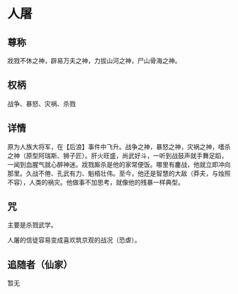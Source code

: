 # 人屠
## 尊称

戕戮不休之神，辟易万夫之神，力拔山河之神，尸山骨海之神。
## 权柄

战争、暴怒、灾祸、杀戮

## 详情

原为人族大将军，在【后浪】事件中飞升。战争之神，暴怒之神，灾祸之神，嗜杀之神（原型阿瑞斯、狮子匠）。肝火旺盛，尚武好斗，一听到战鼓声就手舞足蹈，一闻到血腥气就心醉神迷。戕戮厮杀是他的家常便饭。哪里有鏖战，他就立即冲向那里。久战不倦、孔武有力、魁梧壮伟。至今，他还是智慧的大敌（莽夫，与烛照不容），人类的祸灾。他做事不加思考，就像他的残暴一样典型。

## 咒

主要是杀戮武学。

人屠的信徒容易变成喜欢筑京观的战况（恐虐）。

## 追随者（仙家）

暂无
